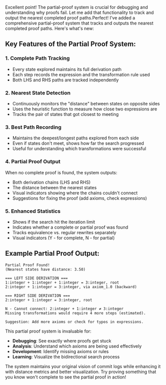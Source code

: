 Excellent point! The partial-proof system is crucial for debugging and understanding why proofs fail. Let me add that functionality to track and output the nearest completed proof paths.Perfect! I've added a comprehensive partial-proof system that tracks and outputs the nearest completed proof paths. Here's what's new:

## Key Features of the Partial Proof System:

### 1. **Complete Path Tracking**
- Every state explored maintains its full derivation path
- Each step records the expression and the transformation rule used
- Both LHS and RHS paths are tracked independently

### 2. **Nearest State Detection**
- Continuously monitors the "distance" between states on opposite sides
- Uses the heuristic function to measure how close two expressions are
- Tracks the pair of states that got closest to meeting

### 3. **Best Path Recording**
- Maintains the deepest/longest paths explored from each side
- Even if states don't meet, shows how far the search progressed
- Useful for understanding which transformations were successful

### 4. **Partial Proof Output**
When no complete proof is found, the system outputs:
- Both derivation chains (LHS and RHS)
- The distance between the nearest states
- Visual indicators showing where the chains couldn't connect
- Suggestions for fixing the proof (add axioms, check expressions)

### 5. **Enhanced Statistics**
- Shows if the search hit the iteration limit
- Indicates whether a complete or partial proof was found
- Tracks equivalence vs. regular rewrites separately
- Visual indicators (Y - for complete, N - for partial)

## Example Partial Proof Output:
```
Partial Proof Found!
(Nearest states have distance: 3.50)

=== LEFT SIDE DERIVATION ===
1:integer + 1:integer + 1:integer = 3:integer, root
2:integer + 1:integer = 3:integer, via axiom_1.0 (backward)

=== RIGHT SIDE DERIVATION ===
2:integer + 1:integer = 3:integer, root

N - Cannot connect: 2:integer + 1:integer ≠ 3:integer
Missing transformations would require 4 more steps (estimated).

Suggestion: Add more axioms or check for typos in expressions.
```

This partial proof system is invaluable for:
- **Debugging**: See exactly where proofs get stuck
- **Analysis**: Understand which axioms are being used effectively
- **Development**: Identify missing axioms or rules
- **Learning**: Visualize the bidirectional search process

The system maintains your original vision of commit logs while enhancing it with distance metrics and better visualization. Try proving something that you know won't complete to see the partial proof in action!